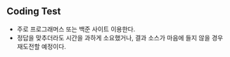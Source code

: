 ## Coding Test
- 주로 프로그래머스 또는 백준 사이트 이용한다.
- 정답을 맞추더라도 시간을 과하게 소요했거나, 결과 소스가 마음에 들지 않을 경우 재도전할 예정이다. 
